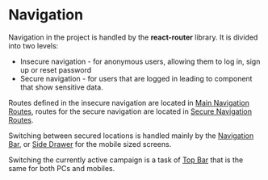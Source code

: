 # Navigation
Navigation in the project is handled by the **react-router** library. It is divided into two levels:
* Insecure navigation - for anonymous users, allowing them to log in, sign up or reset password
* Secure navigation - for users that are logged in leading to component that show sensitive data.

Routes defined in the insecure navigation are located in [Main Navigation Routes](../src/components/navigation/MainNavigationRoutes.jsx),
routes for the secure navigation are located in [Secure Navigation Routes](../src/components/navigation/SecureNavigationRoutes.jsx).

Switching between secured locations is handled mainly by the [Navigation Bar](../src/components/navigation/NavigationBar.jsx),
or [Side Drawer](../src/components/navigation/SideDrawer.jsx) for the mobile sized screens.

Switching the currently active campaign is a task of [Top Bar](../src/components/navigation/TopBar.jsx) that is the same 
for both PCs and mobiles.